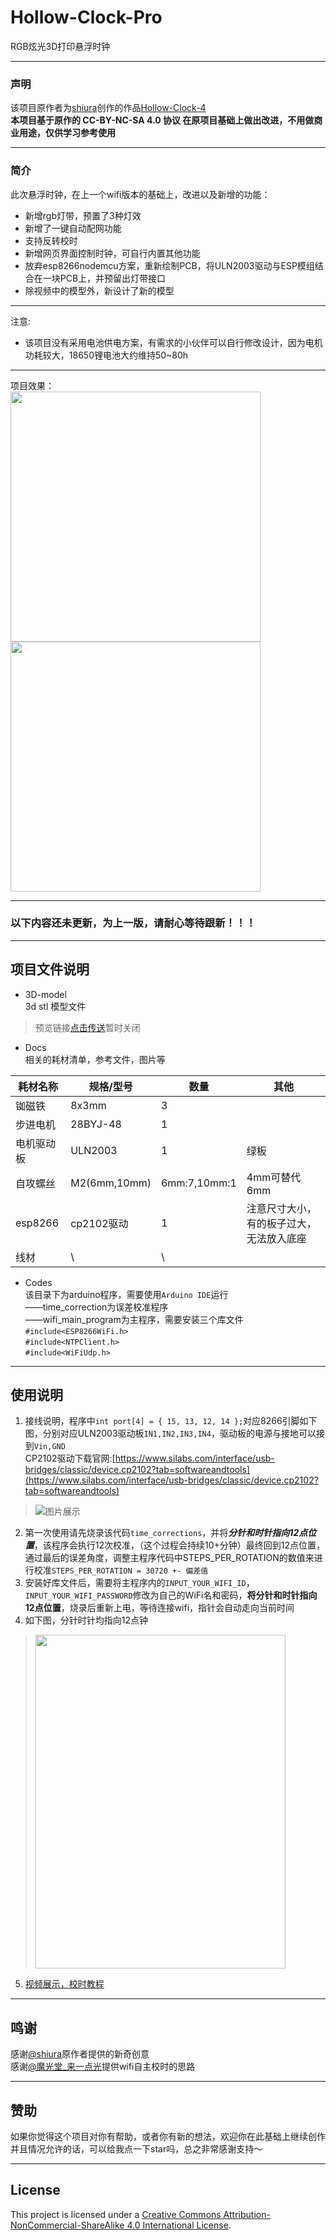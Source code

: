 # Hollow-Clock-Pro
RGB炫光3D打印悬浮时钟
***
### 声明 
该项目原作者为[shiura](https://www.youtube.com/@shiura/about)创作的作品[Hollow-Clock-4](https://www.instructables.com/Hollow-Clock-4/)  
**本项目基于原作的 CC-BY-NC-SA 4.0 协议 在原项目基础上做出改进，不用做商业用途，仅供学习参考使用**
***
### 简介
此次悬浮时钟，在上一个wifi版本的基础上，改进以及新增的功能：
- 新增rgb灯带，预置了3种灯效
- 新增了一键自动配网功能
- 支持反转校时
- 新增网页界面控制时钟，可自行内置其他功能
- 放弃esp8266nodemcu方案，重新绘制PCB，将ULN2003驱动与ESP模组结合在一块PCB上，并预留出灯带接口
- 除视频中的模型外，新设计了新的模型
*** 
注意:
- 该项目没有采用电池供电方案，有需求的小伙伴可以自行修改设计，因为电机功耗较大，18650锂电池大约维持50~80h
***
项目效果：  
<img src="https://gitee.com/codesheep-tang/hollow-clock-pro/raw/master/Docs/Pic/pic1.jpg" height="400">
<img src="https://gitee.com/codesheep-tang/hollow-clock-pro/raw/master/Docs/Pic/pic2.jpg" height="400">
***
### 以下内容还未更新，为上一版，请耐心等待跟新！！！
***
## 项目文件说明

- 3D-model  
3d stl 模型文件
> 预览链接[点击传送]()暂时关闭
- Docs  
相关的耗材清单，参考文件，图片等

| 耗材名称          | 规格/型号    | 数量          | 其他 |
| ----------------- | ------------ | ------------ | ---- |
| 铷磁铁            | 8x3mm        | 3            |      |
| 步进电机          | 28BYJ-48     | 1            |      |
| 电机驱动板        | ULN2003      | 1            | 绿板     |
| 自攻螺丝          | M2(6mm,10mm) | 6mm:7,10mm:1 | 4mm可替代6mm   |
| esp8266           | cp2102驱动   | 1            | 注意尺寸大小，有的板子过大，无法放入底座    |
| 线材              | \            | \            |      |

- Codes  
该目录下为arduino程序，需要使用`Arduino IDE`运行  
——time_correction为误差校准程序  
——wifi_main_program为主程序，需要安装三个库文件  
`#include<ESP8266WiFi.h>`  
`#include<NTPClient.h>`  
`#include<WiFiUdp.h>`  
***
## 使用说明
1. 接线说明，程序中`int port[4] = { 15, 13, 12, 14 };`对应8266引脚如下图，分别对应ULN2003驱动板`IN1,IN2,IN3,IN4`，驱动板的电源与接地可以接到`Vin,GND`  
CP2102驱动下载官网:[https://www.silabs.com/interface/usb-bridges/classic/device.cp2102?tab=softwareandtools](https://www.silabs.com/interface/usb-bridges/classic/device.cp2102?tab=softwareandtools)

> ![图片展示](./Docs/Images/esp8266.png)

2. 第一次使用请先烧录该代码`time_corrections`，并将***分针和时针指向12点位置***，该程序会执行12次校准，（这个过程会持续10+分钟）最终回到12点位置，通过最后的误差角度，调整主程序代码中STEPS_PER_ROTATION的数值来进行校准`STEPS_PER_ROTATION = 30720 +- 偏差值`
3. 安装好库文件后，需要将主程序内的`INPUT_YOUR_WIFI_ID`，`INPUT_YOUR_WIFI_PASSWORD`修改为自己的WiFi名和密码，**将分针和时针指向12点位置**，烧录后重新上电，等待连接wifi，指针会自动走向当前时间
4. 如下图，分针时针均指向12点钟
> <img src="./Docs/Images/using_example.jpg" height="534" width="400">
5. [视频展示，校时教程](https://www.bilibili.com/video/BV1U24y1u7f5/?spm_id_from=333.999.0.0&vd_source=2d5350a9e894031d65f0450846227793)
***
## 鸣谢
感谢[@shiura](https://www.youtube.com/@shiura/about)原作者提供的新奇创意  
感谢[@魔光堂_来一点光](https://space.bilibili.com/65500598)提供wifi自主校时的思路
***
## 赞助
如果你觉得这个项目对你有帮助，或者你有新的想法，欢迎你在此基础上继续创作  
并且情况允许的话，可以给我点一下star吗，总之非常感谢支持～
***
## License
This project is licensed under a [Creative Commons Attribution-NonCommercial-ShareAlike 4.0 International License](https://creativecommons.org/licenses/by-nc-sa/4.0/).
